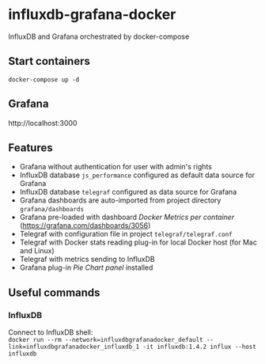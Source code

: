 # influxdb-grafana-docker
InfluxDB and Grafana orchestrated by docker-compose

## Start containers
`docker-compose up -d`

## Grafana
http://localhost:3000

## Features
* Grafana without authentication for user with admin's rights 
* InfluxDB database `js_performance` configured as default data source for Grafana
* InfluxDB database `telegraf` configured as data source for Grafana
* Grafana dashboards are auto-imported from project directory `grafana/dashboards`
* Grafana pre-loaded with dashboard _Docker Metrics per container_ (https://grafana.com/dashboards/3056)
* Telegraf with configuration file in project `telegraf/telegraf.conf`
* Telegraf with Docker stats reading plug-in for local Docker host (for Mac and Linux)
* Telegraf with metrics sending to InfluxDB
* Grafana plug-in _Pie Chart panel_ installed 

## Useful commands
### InfluxDB
Connect to InfluxDB shell:<br />
`docker run --rm --network=influxdbgrafanadocker_default --link=influxdbgrafanadocker_influxdb_1 -it influxdb:1.4.2 influx --host influxdb`
